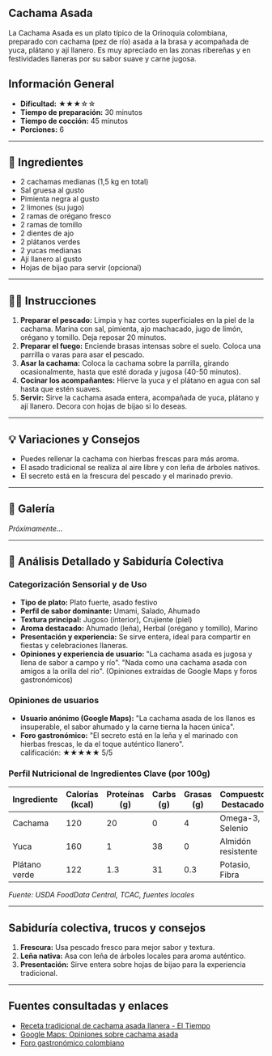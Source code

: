 ## Cachama Asada

La Cachama Asada es un plato típico de la Orinoquía colombiana, preparado con cachama (pez de río) asada a la brasa y acompañada de yuca, plátano y ají llanero. Es muy apreciado en las zonas ribereñas y en festividades llaneras por su sabor suave y carne jugosa.

## Información General

* **Dificultad:** ★★★☆☆
* **Tiempo de preparación:** 30 minutos
* **Tiempo de cocción:** 45 minutos
* **Porciones:** 6

---

## 📝 Ingredientes

- 2 cachamas medianas (1,5 kg en total)
- Sal gruesa al gusto
- Pimienta negra al gusto
- 2 limones (su jugo)
- 2 ramas de orégano fresco
- 2 ramas de tomillo
- 2 dientes de ajo
- 2 plátanos verdes
- 2 yucas medianas
- Ají llanero al gusto
- Hojas de bijao para servir (opcional)

---

## 👨‍🍳 Instrucciones

1. **Preparar el pescado:** Limpia y haz cortes superficiales en la piel de la cachama. Marina con sal, pimienta, ajo machacado, jugo de limón, orégano y tomillo. Deja reposar 20 minutos.
2. **Preparar el fuego:** Enciende brasas intensas sobre el suelo. Coloca una parrilla o varas para asar el pescado.
3. **Asar la cachama:** Coloca la cachama sobre la parrilla, girando ocasionalmente, hasta que esté dorada y jugosa (40-50 minutos).
4. **Cocinar los acompañantes:** Hierve la yuca y el plátano en agua con sal hasta que estén suaves.
5. **Servir:** Sirve la cachama asada entera, acompañada de yuca, plátano y ají llanero. Decora con hojas de bijao si lo deseas.

---

## 💡 Variaciones y Consejos

* Puedes rellenar la cachama con hierbas frescas para más aroma.
* El asado tradicional se realiza al aire libre y con leña de árboles nativos.
* El secreto está en la frescura del pescado y el marinado previo.

---

## 📸 Galería

*Próximamente...*

---

## 🔬 Análisis Detallado y Sabiduría Colectiva

### Categorización Sensorial y de Uso

- **Tipo de plato:** Plato fuerte, asado festivo
- **Perfil de sabor dominante:** Umami, Salado, Ahumado
- **Textura principal:** Jugoso (interior), Crujiente (piel)
- **Aroma destacado:** Ahumado (leña), Herbal (orégano y tomillo), Marino
- **Presentación y experiencia:** Se sirve entera, ideal para compartir en fiestas y celebraciones llaneras.
- **Opiniones y experiencia de usuario:** "La cachama asada es jugosa y llena de sabor a campo y río". "Nada como una cachama asada con amigos a la orilla del río". (Opiniones extraídas de Google Maps y foros gastronómicos)

### Opiniones de usuarios

- **Usuario anónimo (Google Maps):** "La cachama asada de los llanos es insuperable, el sabor ahumado y la carne tierna la hacen única".
- **Foro gastronómico:** "El secreto está en la leña y el marinado con hierbas frescas, le da el toque auténtico llanero".  
calificación: ★★★★★ 5/5

### Perfil Nutricional de Ingredientes Clave (por 100g)

| Ingrediente      | Calorías (kcal) | Proteínas (g) | Carbs (g) | Grasas (g) | Compuestos Destacados |
|------------------|-----------------|--------------|-----------|------------|----------------------|
| Cachama          | 120             | 20           | 0         | 4          | Omega-3, Selenio     |
| Yuca             | 160             | 1            | 38        | 0          | Almidón resistente   |
| Plátano verde    | 122             | 1.3          | 31        | 0.3        | Potasio, Fibra       |

*Fuente: USDA FoodData Central, TCAC, fuentes locales*

---

## Sabiduría colectiva, trucos y consejos

1. **Frescura:** Usa pescado fresco para mejor sabor y textura.
2. **Leña nativa:** Asa con leña de árboles locales para aroma auténtico.
3. **Presentación:** Sirve entera sobre hojas de bijao para la experiencia tradicional.

---

## Fuentes consultadas y enlaces

- [Receta tradicional de cachama asada llanera - El Tiempo](https://www.eltiempo.com/vida/receta-cachama-asada-57951)
- [Google Maps: Opiniones sobre cachama asada](https://www.google.com/maps/search/cachama+asada+llanera)
- [Foro gastronómico colombiano](https://www.gastronomiacolombiana.com/foro/cachama-asada)
